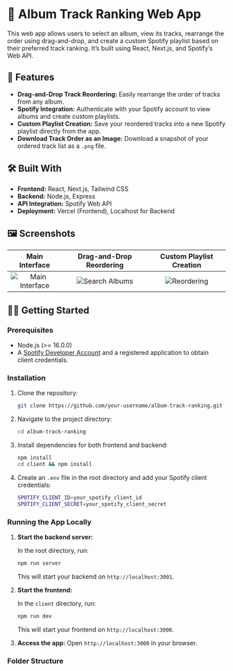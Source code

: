 # 🎵 Album Track Ranking Web App

This web app allows users to select an album, view its tracks, rearrange the order using drag-and-drop, and create a custom Spotify playlist based on their preferred track ranking. It’s built using React, Next.js, and Spotify’s Web API.

## 🚀 Features

- **Drag-and-Drop Track Reordering:** Easily rearrange the order of tracks from any album.
- **Spotify Integration:** Authenticate with your Spotify account to view albums and create custom playlists.
- **Custom Playlist Creation:** Save your reordered tracks into a new Spotify playlist directly from the app.
- **Download Track Order as an Image:** Download a snapshot of your ordered track list as a `.png` file.

## 🛠️ Built With

- **Frontend:** React, Next.js, Tailwind CSS
- **Backend:** Node.js, Express
- **API Integration:** Spotify Web API
- **Deployment:** Vercel (Frontend), Localhost for Backend

## 🖼️ Screenshots

| Main Interface | Drag-and-Drop Reordering | Custom Playlist Creation |
|:--------------:|:-----------------------:|:------------------------:|
| ![Main Interface](screenshots/main-interface.png) | ![Search Albums](screenshots/search-albums.png) | ![Reordering](screenshots/reordering.png) |

## 🧑‍💻 Getting Started

### Prerequisites

- Node.js (>= 16.0.0)
- A [Spotify Developer Account](https://developer.spotify.com/dashboard/) and a registered application to obtain client credentials.

### Installation

1. Clone the repository:

    ```bash
    git clone https://github.com/your-username/album-track-ranking.git
    ```

2. Navigate to the project directory:

    ```bash
    cd album-track-ranking
    ```

3. Install dependencies for both frontend and backend:

    ```bash
    npm install
    cd client && npm install
    ```

4. Create an `.env` file in the root directory and add your Spotify client credentials:

    ```bash
    SPOTIFY_CLIENT_ID=your_spotify_client_id
    SPOTIFY_CLIENT_SECRET=your_spotify_client_secret
    ```

### Running the App Locally

1. **Start the backend server:**

    In the root directory, run:

    ```bash
    npm run server
    ```

    This will start your backend on `http://localhost:3001`.

2. **Start the frontend:**

    In the `client` directory, run:

    ```bash
    npm run dev
    ```

    This will start your frontend on `http://localhost:3000`.

3. **Access the app:** Open `http://localhost:3000` in your browser.

### Folder Structure

